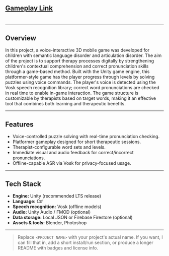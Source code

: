 ## [Gameplay Link](https://youtu.be/gFouJqurEvw)
# <Speech Therapy Game>

---

## Overview

In this project, a voice-interactive 3D mobile game was developed for children with semantic language disorder and articulation disorder. The aim of the project is to support therapy processes digitally by strengthening children's contextual comprehension and correct pronunciation skills through a game-based method. Built with the Unity game engine, this platformer-style game has the player progress through levels by solving puzzles using voice commands. The player's voice is detected using the Vosk speech recognition library; correct word pronunciations are checked in real time to enable in-game interaction. The game structure is customizable by therapists based on target words, making it an effective tool that combines both learning and therapeutic benefits.

---

## Features

* Voice-controlled puzzle solving with real-time pronunciation checking.
* Platformer gameplay designed for short therapeutic sessions.
* Therapist-configurable word sets and levels.
* Immediate visual and audio feedback for correct/incorrect pronunciations.
* Offline-capable ASR via Vosk for privacy-focused usage.

---

## Tech Stack

* **Engine:** Unity (recommended LTS release)
* **Language:** C#
* **Speech recognition:** Vosk (offline models)
* **Audio:** Unity Audio / FMOD (optional)
* **Data storage:** Local JSON or Firebase Firestore (optional)
* **Assets & tools:** Blender, Photoshop

---

> Replace `<PROJECT NAME>` with your project's actual name. If you want, I can fill that in, add a short install/run section, or produce a longer README with badges and license info.
